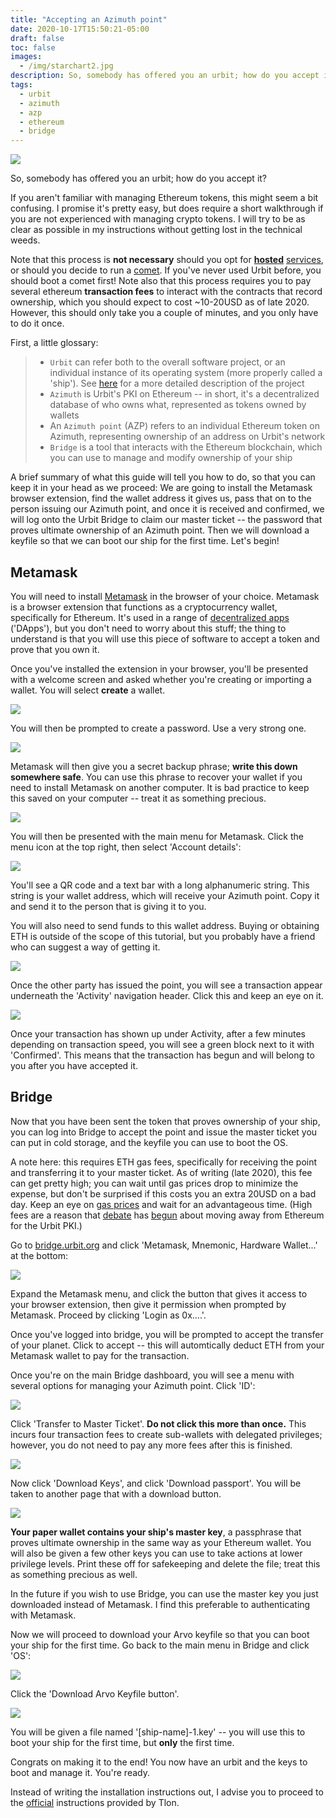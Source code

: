 ```yaml
---
title: "Accepting an Azimuth point"
date: 2020-10-17T15:50:21-05:00
draft: false
toc: false
images:
  - /img/starchart2.jpg
description: So, somebody has offered you an urbit; how do you accept it? 
tags: 
  - urbit
  - azimuth
  - azp
  - ethereum
  - bridge
---
```


[![](/img/starchart2.jpg)]()

 So, somebody has offered you an urbit; how do you accept it? 

 If you aren't familiar with managing Ethereum tokens, this might seem a bit confusing. I promise it's pretty easy, but does require a short walkthrough if you are not experienced with managing crypto tokens. I will try to be as clear as possible in my instructions without getting lost in the technical weeds.

 Note that this process is **not necessary** should you opt for **[hosted](https://tlon.io)** [services](https://www.geturbitid.com/), or should you decide to run a [comet](https://urbit.org/using/install/#macos-and-linux). If you've never used Urbit before, you should boot a comet first! Note also that this process requires you to pay several ethereum **transaction fees** to interact with the contracts that record ownership, which you should expect to cost ~10-20USD as of late 2020. However, this should only take you a couple of minutes, and you only have to do it once.

 First, a little glossary:

> - `Urbit` can refer both to the overall software project, or an individual instance of its operating system (more properly called a 'ship'). See [here](/posts/urbit-introduction/) for a more detailed description of the project
> - `Azimuth` is Urbit's PKI on Ethereum -- in short, it's a decentralized database of who owns what, represented as tokens owned by wallets
> - An `Azimuth point` (AZP) refers to an individual Ethereum token on Azimuth, representing ownership of an address on Urbit's network
> - `Bridge` is a tool that interacts with the Ethereum blockchain, which you can use to manage and modify ownership of your ship

A brief summary of what this guide will tell you how to do, so that you can keep it in your head as we proceed: We are going to install the Metamask browser extension, find the wallet address it gives us, pass that on to the person issuing our Azimuth point, and once it is received and confirmed, we will log onto the Urbit Bridge to claim our master ticket -- the password that proves ultimate ownership of an Azimuth point. Then we will download a keyfile so that we can boot our ship for the first time. Let's begin!


## Metamask 

You will need to install [Metamask](https://metamask.io/download.html) in the browser of your choice. Metamask is a browser extension that functions as a cryptocurrency wallet, specifically for Ethereum. It's used in a range of [decentralized apps](https://education.district0x.io/general-topics/understanding-ethereum/understanding-dapps/) ('DApps'), but you don't need to worry about this stuff; the thing to understand is that you will use this piece of software to accept a token and prove that you own it. 

Once you've installed the extension in your browser, you'll be presented with a welcome screen and asked whether you're creating or importing a wallet. You will select **create** a wallet.

[![](/img/metamask-1.png)]()

You will then be prompted to create a password. Use a very strong one.

[![](/img/metamask-2.png)]()

Metamask will then give you a secret backup phrase; **write this down somewhere safe**. You can use this phrase to recover your wallet if you need to install Metamask on another computer. It is bad practice to keep this saved on your computer -- treat it as something precious.

[![](/img/metamask-3.png)]()

You will then be presented with the main menu for Metamask. Click the menu icon at the top right, then select 'Account details':

[![](/img/metamask-4.png)]()

You'll see a QR code and a text bar with a long alphanumeric string. This string is your wallet address, which will receive your Azimuth point. Copy it and send it to the person that is giving it to you. 

You will also need to send funds to this wallet address. Buying or obtaining ETH is outside of the scope of this tutorial, but you probably have a friend who can suggest a way of getting it.

[![](/img/metamask-5.png)]()

Once the other party has issued the point, you will see a transaction appear underneath the 'Activity' navigation header. Click this and keep an eye on it.

[![](/img/metamask-6.png)]()

Once your transaction has shown up under Activity, after a few minutes depending on transaction speed, you will see a green block next to it with 'Confirmed'. This means that the transaction has begun and will belong to you after you have accepted it. 

## Bridge

Now that you have been sent the token that proves ownership of your ship, you can log into Bridge to accept the point and issue the master ticket you can put in cold storage, and the keyfile you can use to boot the OS. 

A note here: this requires ETH gas fees, specifically for receiving the point and transferring it to your master ticket. As of writing (late 2020), this fee can get pretty high; you can wait until gas prices drop to minimize the expense, but don't be surprised if this costs you an extra 20USD on a bad day. Keep an eye on [gas prices](https://ethgasstation.info/) and wait for an advantageous time. (High fees are a reason that [debate](https://groups.google.com/a/urbit.org/g/dev/c/RafCVjZIUaQ/m/Jv_jaafNAgAJ) has [begun](https://groups.google.com/a/urbit.org/g/dev/c/30GjqVNqcHM/m/Lmp8jwrTAgAJ) about moving away from Ethereum for the Urbit PKI.)

Go to [bridge.urbit.org](https://bridge.urbit.org) and click 'Metamask, Mnemonic, Hardware Wallet...' at the bottom:

[![](/img/bridge-1.png)]()

Expand the Metamask menu, and click the button that gives it access to your browser extension, then give it permission when prompted by Metamask. Proceed by clicking 'Login as 0x....'.

Once you've logged into bridge, you will be prompted to accept the transfer of your planet. Click to accept -- this will automtically deduct ETH from your Metamask wallet to pay for the transaction. 

Once you're on the main Bridge dashboard, you will see a menu with several options for managing your Azimuth point. Click 'ID':

[![](/img/bridge-3.png)]()

Click 'Transfer to Master Ticket'. **Do not click this more than once.** This incurs four transaction fees to create sub-wallets with delegated privileges; however, you do not need to pay any more fees after this is finished.

[![](/img/bridge-5.5.png)]()

Now click 'Download Keys', and click 'Download passport'. You will be taken to another page that with a download button.

[![](/img/bridge-5.png)]()

**Your paper wallet contains your ship's master key**, a passphrase that proves ultimate ownership in the same way as your Ethereum wallet. You will also be given a few other keys you can use to take actions at lower privilege levels. Print these off for safekeeping and delete the file; treat this as something precious as well.

In the future if you wish to use Bridge, you can use the master key you just downloaded instead of Metamask. I find this preferable to authenticating with Metamask.

Now we will proceed to download your Arvo keyfile so that you can boot your ship for the first time. Go back to the main menu in Bridge and click 'OS':

[![](/img/bridge-6.png)]()

Click the 'Download Arvo Keyfile button'.

[![](/img/bridge-7.png)]()

You will be given a file named '[ship-name]-1.key' -- you will use this to boot your ship for the first time, but **only** the first time. 

Congrats on making it to the end! You now have an urbit and the keys to boot and manage it. You're ready.

Instead of writing the installation instructions out, I advise you to proceed to the [official](https://urbit.org/using/install/#boot-your-planet) instructions provided by Tlon.